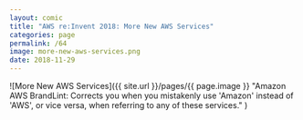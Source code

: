 ```yaml
---
layout: comic
title: "AWS re:Invent 2018: More New AWS Services"
categories: page
permalink: /64
image: more-new-aws-services.png
date: 2018-11-29
---
```


![More New AWS Services]({{ site.url }}/pages/{{ page.image }} "Amazon AWS BrandLint: Corrects you when you mistakenly use 'Amazon' instead of 'AWS', or vice versa, when referring to any of these services." )